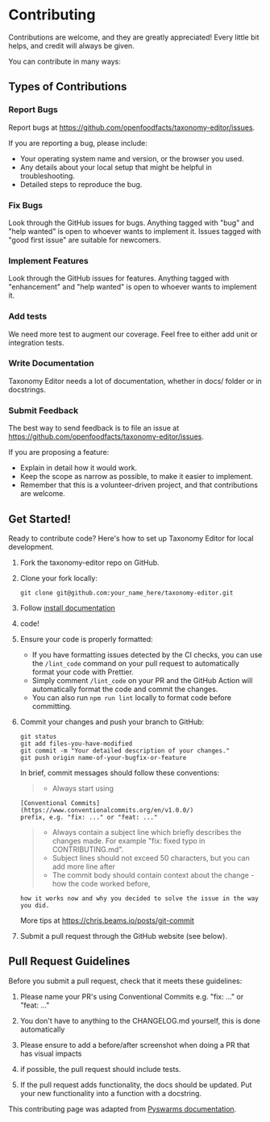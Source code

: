 # Contributing

Contributions are welcome, and they are greatly appreciated! Every little bit helps, and credit will always be given.

You can contribute in many ways:

## Types of Contributions

### Report Bugs

Report bugs at <https://github.com/openfoodfacts/taxonomy-editor/issues>.

If you are reporting a bug, please include:

- Your operating system name and version, or the browser you used.
- Any details about your local setup that might be helpful in troubleshooting.
- Detailed steps to reproduce the bug.

### Fix Bugs

Look through the GitHub issues for bugs. Anything tagged with "bug" and "help wanted" is open to whoever wants to implement it. Issues tagged with "good first issue" are suitable for newcomers.

### Implement Features

Look through the GitHub issues for features. Anything tagged with "enhancement" and "help wanted" is open to whoever wants to implement it.

### Add tests

We need more test to augment our coverage.
Feel free to either add unit or integration tests.

### Write Documentation

Taxonomy Editor needs a lot of documentation,
whether in docs/ folder or in docstrings.

### Submit Feedback

The best way to send feedback is to file an issue at
<https://github.com/openfoodfacts/taxonomy-editor/issues>.

If you are proposing a feature:

- Explain in detail how it would work.
- Keep the scope as narrow as possible, to make it easier to implement.
- Remember that this is a volunteer-driven project, and that contributions are welcome.

## Get Started!

Ready to contribute code? Here's how to set up Taxonomy Editor for local development.

1.  Fork the taxonomy-editor repo on GitHub.
2.  Clone your fork locally:

    ```
    git clone git@github.com:your_name_here/taxonomy-editor.git
    ```

3.  Follow [install documentation](./doc/introduction/setup-dev.md)

4.  code!

5.  Ensure your code is properly formatted:

    - If you have formatting issues detected by the CI checks, you can use the `/lint_code` command on your pull request to automatically format your code with Prettier.
    - Simply comment `/lint_code` on your PR and the GitHub Action will automatically format the code and commit the changes.
    - You can also run `npm run lint` locally to format code before committing.

6.  Commit your changes and push your branch to GitHub:

    ```
    git status
    git add files-you-have-modified
    git commit -m "Your detailed description of your changes."
    git push origin name-of-your-bugfix-or-feature
    ```

    In brief, commit messages should follow these conventions:

    > - Always start using

        [Conventional Commits](https://www.conventionalcommits.org/en/v1.0.0/)
        prefix, e.g. "fix: ..." or "feat: ..."

    > - Always contain a subject line which briefly describes the changes made. For example "fix: fixed typo in CONTRIBUTING.md".
    > - Subject lines should not exceed 50 characters, but you can add more line after
    > - The commit body should contain context about the change - how the code worked before,

        how it works now and why you decided to solve the issue in the way you did.

    More tips at <https://chris.beams.io/posts/git-commit>

7.  Submit a pull request through the GitHub website (see below).

## Pull Request Guidelines

Before you submit a pull request, check that it meets these guidelines:

1. Please name your PR's using Conventional Commits e.g. "fix: ..." or "feat: ..."
2. You don't have to anything to the CHANGELOG.md yourself, this is done automatically
3. Please ensure to add a before/after screenshot when doing a PR that has visual impacts

4. if possible, the pull request should include tests.
5. If the pull request adds functionality, the docs should be updated. Put your new functionality into a function with a docstring.

This contributing page was adapted from [Pyswarms documentation](https://github.com/ljvmiranda921/pyswarms/blob/master/CONTRIBUTING.rst).

